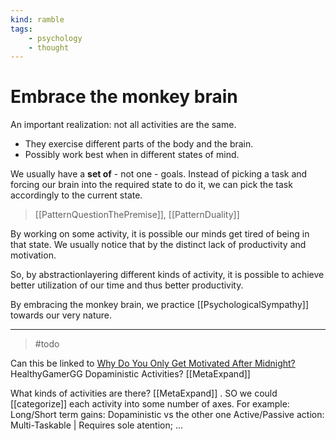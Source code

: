 ```yaml
---
kind: ramble
tags:
    - psychology
    - thought
---
```


# Embrace the monkey brain

An important realization: not all activities are the same.

* They exercise different parts of the body and the brain.
* Possibly work best when in different states of mind.

We usually have a __set of__ - not one - goals.
Instead of picking a task and forcing our brain into the required state to do it, we can pick the task accordingly to the current state.

> [[PatternQuestionThePremise]], [[PatternDuality]]

By working on some activity, it is possible our minds get tired of being in that state. We usually notice that by the distinct lack of productivity and motivation.

So, by abstractionlayering different kinds of activity, it is possible to achieve better utilization of our time and thus better productivity.

By embracing the monkey brain, we practice [[PsychologicalSympathy]] towards our very nature.

___

> #todo

Can this be linked to [Why Do You Only Get Motivated After Midnight?](https://www.youtube.com/watch?v=jiIhOgpOWcA)  HealthyGamerGG Dopaministic Activities? [[MetaExpand]]

What kinds of activities are there? [[MetaExpand]]
. SO we could [[categorize]] each activity into some number of axes. For example:
            Long/Short term gains: Dopaministic vs the other one
            Active/Passive action:
            Multi-Taskable | Requires sole atention;
            ...
